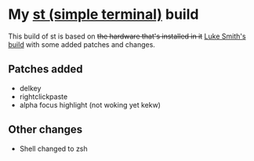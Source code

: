 # My [st (simple terminal)](https://st.suckless.org/) build

This build of st is based on ~~the hardware that's installed in it~~ [Luke Smith's build](https://github.com/LukeSmithxyz/st) with some added patches and changes.

## Patches added
- delkey
- rightclickpaste
- alpha focus highlight (not woking yet kekw)


## Other changes
- Shell changed to zsh


